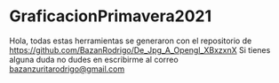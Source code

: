 # GraficacionPrimavera2021
Hola, todas estas herramientas se generaron con el repositorio de https://github.com/BazanRodrigo/De_Jpg_A_Opengl_XBxzxnX
Si tienes alguna duda no dudes en escribirme al correo bazanzuritarodrigo@gmail.com
